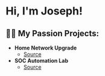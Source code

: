 <h1>Hi, I'm Joseph! </h1>

<h2>👨‍💻 My Passion Projects:</h2>

- <b>Home Network Upgrade</b>
  - [Source](https://github.com/turnup2ez/Home-Network-Upgrade)
- <b>SOC Automation Lab</b>
  - [Source](https://github.com/turnup2ez/SOC-Lab)
  
<!--
<h2> 🤳 Connect with me:</h2>

[<img align="left" alt="JoshMadakor | Twitter" width="22px" src="https://cdn.jsdelivr.net/npm/simple-icons@v3/icons/twitter.svg" />][twitter]
[<img align="left" alt="JoshMadakor | LinkedIn" width="22px" src="https://cdn.jsdelivr.net/npm/simple-icons@v3/icons/linkedin.svg" />][linkedin]


[twitter]: https://twitter.com/turnup2ez
[linkedin]: https://linkedin.com/in/josephsicre

Here are some ideas to get you started:

- 🔭 I’m currently working on ...
- 🌱 I’m currently learning ...
- 👯 I’m looking to collaborate on ...
- 🤔 I’m looking for help with ...
- 💬 Ask me about ...
- 📫 How to reach me: ...
- 😄 Pronouns: ...
- ⚡ Fun fact: ...
-->
